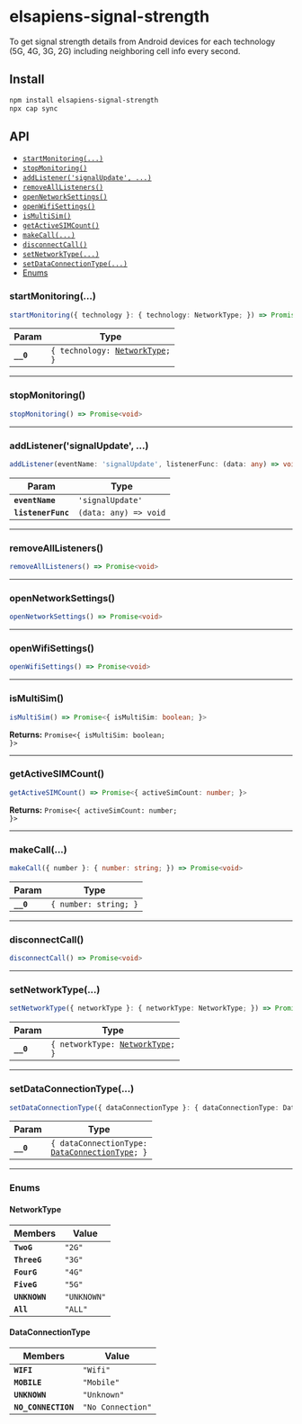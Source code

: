 # elsapiens-signal-strength

To get signal strength details from Android devices for each technology (5G, 4G, 3G, 2G) including neighboring cell info every second.

## Install

```bash
npm install elsapiens-signal-strength
npx cap sync
```

## API

<docgen-index>

* [`startMonitoring(...)`](#startmonitoring)
* [`stopMonitoring()`](#stopmonitoring)
* [`addListener('signalUpdate', ...)`](#addlistenersignalupdate-)
* [`removeAllListeners()`](#removealllisteners)
* [`openNetworkSettings()`](#opennetworksettings)
* [`openWifiSettings()`](#openwifisettings)
* [`isMultiSim()`](#ismultisim)
* [`getActiveSIMCount()`](#getactivesimcount)
* [`makeCall(...)`](#makecall)
* [`disconnectCall()`](#disconnectcall)
* [`setNetworkType(...)`](#setnetworktype)
* [`setDataConnectionType(...)`](#setdataconnectiontype)
* [Enums](#enums)

</docgen-index>

<docgen-api>
<!--Update the source file JSDoc comments and rerun docgen to update the docs below-->

### startMonitoring(...)

```typescript
startMonitoring({ technology }: { technology: NetworkType; }) => Promise<void>
```

| Param     | Type                                                                 |
| --------- | -------------------------------------------------------------------- |
| **`__0`** | <code>{ technology: <a href="#networktype">NetworkType</a>; }</code> |

--------------------


### stopMonitoring()

```typescript
stopMonitoring() => Promise<void>
```

--------------------


### addListener('signalUpdate', ...)

```typescript
addListener(eventName: 'signalUpdate', listenerFunc: (data: any) => void) => void
```

| Param              | Type                                |
| ------------------ | ----------------------------------- |
| **`eventName`**    | <code>'signalUpdate'</code>         |
| **`listenerFunc`** | <code>(data: any) =&gt; void</code> |

--------------------


### removeAllListeners()

```typescript
removeAllListeners() => Promise<void>
```

--------------------


### openNetworkSettings()

```typescript
openNetworkSettings() => Promise<void>
```

--------------------


### openWifiSettings()

```typescript
openWifiSettings() => Promise<void>
```

--------------------


### isMultiSim()

```typescript
isMultiSim() => Promise<{ isMultiSim: boolean; }>
```

**Returns:** <code>Promise&lt;{ isMultiSim: boolean; }&gt;</code>

--------------------


### getActiveSIMCount()

```typescript
getActiveSIMCount() => Promise<{ activeSimCount: number; }>
```

**Returns:** <code>Promise&lt;{ activeSimCount: number; }&gt;</code>

--------------------


### makeCall(...)

```typescript
makeCall({ number }: { number: string; }) => Promise<void>
```

| Param     | Type                             |
| --------- | -------------------------------- |
| **`__0`** | <code>{ number: string; }</code> |

--------------------


### disconnectCall()

```typescript
disconnectCall() => Promise<void>
```

--------------------


### setNetworkType(...)

```typescript
setNetworkType({ networkType }: { networkType: NetworkType; }) => Promise<void>
```

| Param     | Type                                                                  |
| --------- | --------------------------------------------------------------------- |
| **`__0`** | <code>{ networkType: <a href="#networktype">NetworkType</a>; }</code> |

--------------------


### setDataConnectionType(...)

```typescript
setDataConnectionType({ dataConnectionType }: { dataConnectionType: DataConnectionType; }) => Promise<void>
```

| Param     | Type                                                                                       |
| --------- | ------------------------------------------------------------------------------------------ |
| **`__0`** | <code>{ dataConnectionType: <a href="#dataconnectiontype">DataConnectionType</a>; }</code> |

--------------------


### Enums


#### NetworkType

| Members       | Value                  |
| ------------- | ---------------------- |
| **`TwoG`**    | <code>"2G"</code>      |
| **`ThreeG`**  | <code>"3G"</code>      |
| **`FourG`**   | <code>"4G"</code>      |
| **`FiveG`**   | <code>"5G"</code>      |
| **`UNKNOWN`** | <code>"UNKNOWN"</code> |
| **`All`**     | <code>"ALL"</code>     |


#### DataConnectionType

| Members             | Value                        |
| ------------------- | ---------------------------- |
| **`WIFI`**          | <code>"Wifi"</code>          |
| **`MOBILE`**        | <code>"Mobile"</code>        |
| **`UNKNOWN`**       | <code>"Unknown"</code>       |
| **`NO_CONNECTION`** | <code>"No Connection"</code> |

</docgen-api>
